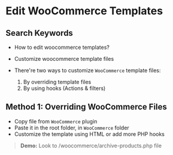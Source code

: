 # Edit WooCommerce Templates

## Search Keywords

- How to edit woocommerce templates?
- Customize woocommerce template files

- There're two ways to customize `WooCommerce` template files:
  1. By overriding template files
  2. By using hooks (Actions & filters)

## Method 1: Overriding WooCommerce Files

- Copy file from `WooCommerce` plugin
- Paste it in the root folder, in `WooCommerce` folder
- Customize the template using HTML or add more PHP hooks

> **Demo:** Look to /woocommerce/archive-products.php file
